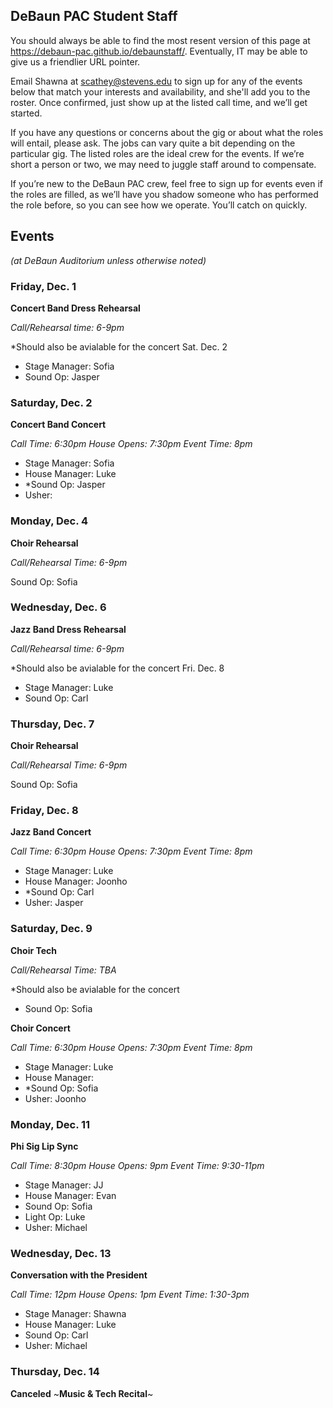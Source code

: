 ## DeBaun PAC Student Staff

You should always be able to find the most resent version of this page at <https://debaun-pac.github.io/debaunstaff/>. Eventually, IT may be able to give us a friendlier URL pointer.

Email Shawna at <scathey@stevens.edu>  to sign up for any of the events below that match your interests and availability, and she'll add you to the roster. Once confirmed, just show up at the listed call time, and we’ll get started.

If you have any questions or concerns about the gig or about what the roles will entail, please ask. The jobs can vary quite a bit depending on the particular gig. The listed roles are the ideal crew for the events. If we’re short a person or two, we may need to juggle staff around to compensate.

If you’re new to the DeBaun PAC crew, feel free to sign up for events even if the roles are filled, as we’ll have you shadow someone who has performed the role before, so you can see how we operate. You’ll catch on quickly.


## Events
*(at DeBaun Auditorium unless otherwise noted)*




### Friday, Dec. 1

**Concert Band Dress Rehearsal**

_Call/Rehearsal time: 6-9pm_

*Should also be avialable for the concert Sat. Dec. 2

- Stage Manager: Sofia
- Sound Op: Jasper


### Saturday, Dec. 2

**Concert Band Concert**

_Call Time: 6:30pm  House Opens: 7:30pm  Event Time: 8pm_

- Stage Manager: Sofia
- House Manager: Luke
- *Sound Op: Jasper
- Usher:


### Monday, Dec. 4

**Choir Rehearsal**

_Call/Rehearsal Time: 6-9pm_

Sound Op: Sofia


### Wednesday, Dec. 6

**Jazz Band Dress Rehearsal**

_Call/Rehearsal time: 6-9pm_

*Should also be avialable for the concert Fri. Dec. 8

- Stage Manager: Luke
- Sound Op: Carl


### Thursday, Dec. 7

**Choir Rehearsal**

_Call/Rehearsal Time: 6-9pm_

Sound Op: Sofia


### Friday, Dec. 8

**Jazz Band Concert**

_Call Time: 6:30pm  House Opens: 7:30pm  Event Time: 8pm_

- Stage Manager: Luke
- House Manager: Joonho
- *Sound Op: Carl
- Usher: Jasper


### Saturday, Dec. 9

**Choir Tech**

_Call/Rehearsal Time: TBA_

*Should also be avialable for the concert

- Sound Op: Sofia


**Choir Concert**

_Call Time: 6:30pm  House Opens: 7:30pm  Event Time: 8pm_

- Stage Manager: Luke
- House Manager:
- *Sound Op: Sofia
- Usher: Joonho


### Monday, Dec. 11

**Phi Sig Lip Sync**

_Call Time: 8:30pm  House Opens: 9pm  Event Time: 9:30-11pm_

- Stage Manager: JJ
- House Manager: Evan
- Sound Op: Sofia
- Light Op: Luke
- Usher: Michael


### Wednesday, Dec. 13

**Conversation with the President**

_Call Time: 12pm  House Opens: 1pm  Event Time: 1:30-3pm_

- Stage Manager: Shawna
- House Manager: Luke
- Sound Op: Carl
- Usher: Michael

  
### Thursday, Dec. 14

**Canceled** ~**Music & Tech Recital**~ 





